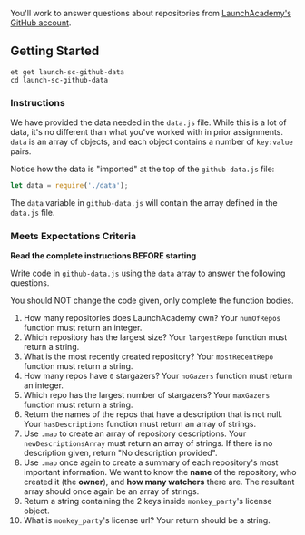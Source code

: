 You'll work to answer questions about repositories from [LaunchAcademy's GitHub account](https://api.github.com/orgs/LaunchAcademy/repos).

## Getting Started

```no-highlight
et get launch-sc-github-data
cd launch-sc-github-data
```

### Instructions

We have provided the data needed in the `data.js` file. While this is a lot of data, it's no different than what you've worked with in prior assignments. `data` is an array of objects, and each object contains a number of `key:value` pairs.

Notice how the data is "imported" at the top of the `github-data.js` file:

```javascript
let data = require('./data');
```

The `data` variable in `github-data.js` will contain the array defined in the `data.js` file.

### Meets Expectations Criteria
**Read the complete instructions BEFORE starting**

Write code in `github-data.js` using the `data` array to answer the following questions.

You should NOT change the code given, only complete the function bodies.

1. How many repositories does LaunchAcademy own? Your `numOfRepos` function must return an integer.
2. Which repository has the largest size? Your `largestRepo` function must return a string.
3. What is the most recently created repository? Your `mostRecentRepo` function must return a string.
4. How many repos have `0` stargazers? Your `noGazers` function must return an integer.
5. Which repo has the largest number of stargazers? Your `maxGazers` function must return a string.
6. Return the names of the repos that have a description that is not null. Your `hasDescriptions` function must return an array of strings.
7. Use `.map` to create an array of repository descriptions. Your `newDescriptionsArray` must return an array of strings. If there is no description given, return "No description provided". 
8. Use `.map` once again to create a summary of each repository's most important information. We want to know the **name** of the repository, who created it (the **owner**), and **how many watchers** there are. The resultant array should once again be an array of strings.
9. Return a string containing the 2 keys inside `monkey_party`'s license object.
10. What is `monkey_party`'s license url? Your return should be a string.
